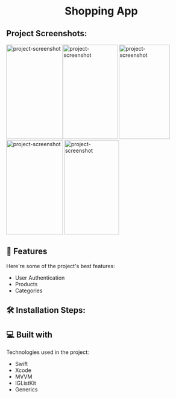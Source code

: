 <h1 align="center" id="title">Shopping App</h1>

<h2>Project Screenshots:</h2>

<img src="https://user-images.githubusercontent.com/30918808/235299178-651a98a1-cec6-4224-9159-dd96bd946cae.png" alt="project-screenshot" width="150" height="250/"><img src="https://user-images.githubusercontent.com/30918808/235299183-4c62852a-6cc2-413b-be4e-26c3edf085ce.png" alt="project-screenshot" width="145" height="250/">
<img src="https://user-images.githubusercontent.com/30918808/235299207-2af66d92-e8a6-4941-96e6-fd4126f51d74.png" alt="project-screenshot" width="135" height="250/">
<img src="https://user-images.githubusercontent.com/30918808/235299216-c3e50ca0-75d2-45e8-bd03-8182cf73439e.png" alt="project-screenshot" width="150" height="250/">
<img src="https://user-images.githubusercontent.com/30918808/235299219-647a8551-c0ad-42cb-a85f-4448d3828891.png" alt="project-screenshot" width="145" height="250/">

  
  
<h2>🧐 Features</h2>

Here're some of the project's best features:

*   User Authentication
*   Products
*   Categories

<h2>🛠️ Installation Steps:</h2>

  
  
<h2>💻 Built with</h2>

Technologies used in the project:

*   Swift
*   Xcode
*   MVVM
*   IGListKit
*   Generics
